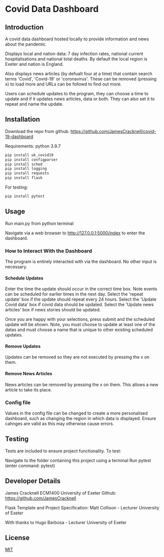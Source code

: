 # Covid Data Dashboard

## Introduction

A covid data dashboard hosted locally to provide information and news about the pandemic.

Displays local and nation data: 7 day infection rates, national current hospitalisations and national total deaths. By default the local region is Exeter and nation is England.

Also displays news articles (by defualt four at a time) that contain search terms 'Covid', 'Covid-19' or 'coronavirus'. These can be removed (pressing x) to load more and URLs can be followd to find out more.

Users can schedule updates to the program, they can choose a time to update and if it updates news articles, data or both. They can also set it to repeat and name the update.

## Installation

Download the repo from github: https://github.com/JamesCracknell/covid-19-dashboard

Requirements:
python 3.9.7
```python
pip install uk_covid19
pip install configparser
pip install sched
pip install logging
pip install requests
pip install flask
```
For testing: 
```python
pip install pytest
```


## Usage

Run main.py from python terminal

Navigate via a web browser to http://127.0.0.1:5000/index to enter the dashboard.

### How to Interact With the Dashboard
The program is entirely interacted with via the dashboard. No other input is necessary.

#### Schedule Updates

Enter the time the update should occur in the correct time box. Note events can be scheduled for earlier times in the next day.
Select the 'repeat update' box if the update should repeat every 24 hours.
Select the 'Update Covid data' box if covid data should be updated.
Select the 'Update news articles' box if news stories should be updated.

Once you are happy with your selections, press submit and the scheduled update will be shown. Note, you must choose to update at least one of the datas and must choose a name that is unique to other existing scheduled updates.

#### Remove Updates

Updates can be removed so they are not executed by pressing the x on them.

#### Remove News Articles

News articles can be removed by pressing the x on them. This allows a new article to take its place.

### Config file
Values in the config file can be changed to create a more personalised dashboard, such as changing the region in which data is displayed. Ensure cahnges are valid as this may otherwise cause errors.

## Testing

Tests are included to ensure project functionality. To test:

Navigate to the folder containing this project using a terminal
Run pytest (enter command: pytest)
## Developer Details
James Cracknell
ECM1400 University of Exeter
Github: https://github.com/JamesCracknell

Flask Template and Project Specification:
Matt Collison - Lecturer University of Exeter

With thanks to Hugo Barbosa - Lecturer University of Exeter

## License
[MIT](https://choosealicense.com/licenses/mit/)
